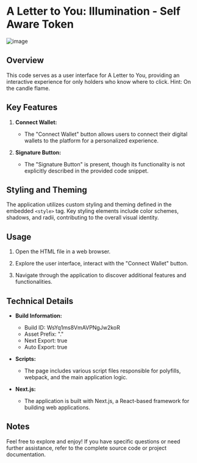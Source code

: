 # A Letter to You: Illumination - Self Aware Token

![image](https://github.com/0xambr0sia/illumination/assets/147129231/7b8f74f9-bf91-4933-8be8-e40aa058d338)

## Overview

This code serves as a user interface for A Letter to You, providing an interactive experience for only holders who know where to click. Hint: On the candle flame. 

## Key Features

1. **Connect Wallet:**
   - The "Connect Wallet" button allows users to connect their digital wallets to the platform for a personalized experience.

2. **Signature Button:**
   - The "Signature Button" is present, though its functionality is not explicitly described in the provided code snippet.

## Styling and Theming

The application utilizes custom styling and theming defined in the embedded `<style>` tag. Key styling elements include color schemes, shadows, and radii, contributing to the overall visual identity.

## Usage

1. Open the HTML file in a web browser.

2. Explore the user interface, interact with the "Connect Wallet" button.

3. Navigate through the application to discover additional features and functionalities.

## Technical Details

- **Build Information:**
  - Build ID: WsYq1ms8VmAVPNgJw2koR
  - Asset Prefix: "."
  - Next Export: true
  - Auto Export: true

- **Scripts:**
  - The page includes various script files responsible for polyfills, webpack, and the main application logic.

- **Next.js:**
  - The application is built with Next.js, a React-based framework for building web applications.

## Notes

Feel free to explore and enjoy! If you have specific questions or need further assistance, refer to the complete source code or project documentation.
